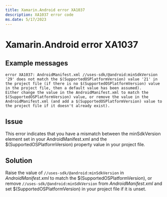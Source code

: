 ```yaml
---
title: Xamarin.Android error XA1037
description: XA1037 error code
ms.date: 5/17/2023
---
```

# Xamarin.Android error XA1037

## Example messages

```
error XA1037: AndroidManifest.xml //uses-sdk/@android:minSdkVersion '29' does not match the $(SupportedOSPlatformVersion) value '21' in the project file (if there is no $(SupportedOSPlatformVersion) value in the project file, then a default value has been assumed).
Either change the value in the AndroidManifest.xml to match the $(SupportedOSPlatformVersion) value, or remove the value in the AndroidManifest.xml (and add a $(SupportedOSPlatformVersion) value to the project file if it doesn't already exist).
```

## Issue

This error indicates that you have a mismatch between the minSdkVersion
element set in your AndroidManifest.xml and the $(SupportedOSPlatformVersion)
property value in your project file.


## Solution

Raise the value of `//uses-sdk/@android:minSdkVersion` in *AndroidManifest.xml*
to match the $(SupportedOSPlatformVersion), or remove `//uses-sdk/@android:minSdkVersion`
from *AndroidManifest.xml* and set $(SupportedOSPlatformVersion) in your project
file if it is unset.
